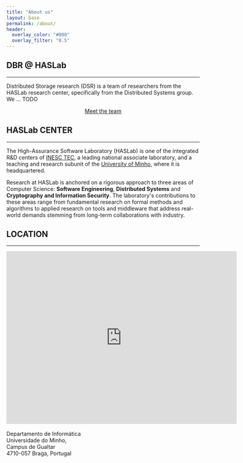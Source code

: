 ```yaml
---
title: "About us"
layout: base
permalink: /about/
header:
  overlay_color: "#000"
  overlay_filter: "0.5"
---
```


<link rel="stylesheet" href="/assets/css/map.css">

<h2>DBR @ HASLab</h2>
<hr>

Distributed Storage research (DSR) is a team of researchers from the HASLab research center, specifically from the Distributed Systems group.
We ... TODO

<p style="text-align:center">
<a href="/people" class="btn btn--inverse" >Meet the team</a>
</p>

<h2>HASLab CENTER</h2>
<hr>

The High-Assurance Software Laboratory (HASLab) is one of the integrated R&D centers of [INESC TEC](https://www.inesctec.pt/en), a leading national associate laboratory, and a teaching and research subunit of the [University of Minho](https://www.uminho.pt/EN), where it is headquartered.

Research at HASLab is anchored on a rigorous approach to three areas of Computer Science: **Software Engineering**, **Distributed Systems** and **Cryptography and Information Security**. The laboratory's contributions to these areas range from fundamental research on formal methods and algorithms to applied research on tools and middleware that address real-world demands stemming from long-term collaborations with industry.




<h2>LOCATION</h2>
<hr>

<div class="loc-container">

  <div class="loc-map">
    <iframe src="https://www.google.com/maps/embed?pb=!1m18!1m12!1m3!1d2985.357234775264!2d-8.399856823629115!3d41.5615124712784!2m3!1f0!2f0!3f0!3m2!1i1024!2i768!4f13.1!3m3!1m2!1s0xd24fe9d6fe5f6f7%3A0xe2302fe50c3cdeaa!2sDepartamento%20de%20Inform%C3%A1tica!5e0!3m2!1sen!2spt!4v1722698992061!5m2!1sen!2spt" width="600" height="450" style="border:0;" allowfullscreen="" loading="lazy" referrerpolicy="no-referrer-when-downgrade"></iframe>
  </div>
  <div class="loc-address">
    <div class="loc-address-header">
    <i class='fas fa-map-marker-alt' style='font-size:48px;'></i><br>
    Departamento de Informática<br>
    Universidade do Minho,<br>
    Campus de Gualtar<br>
    4710-057 Braga, Portugal
    </div>
  </div>


</div>
